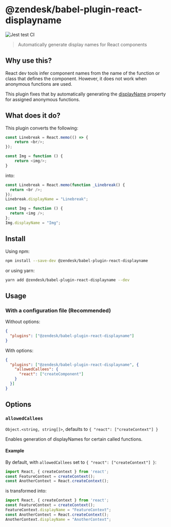 # @zendesk/babel-plugin-react-displayname

![Jest test CI](https://github.com/zendesk/babel-plugin-react-displayname/workflows/Jest%20test%20CI/badge.svg)

> Automatically generate display names for React components

## Why use this?

React dev tools infer component names from the name of the function or class that defines the component. However, it does not work when anonymous functions are used.

This plugin fixes that by automatically generating the [displayName](https://reactjs.org/docs/react-component.html#displayname) property for assigned anonymous functions.

## What does it do?

This plugin converts the following:

```js
const Linebreak = React.memo(() => {
    return <br/>;
});

const Img = function () {
    return <img/>;
}
```

into:

```js
const Linebreak = React.memo(function _Linebreak() {
  return <br />;
});
Linebreak.displayName = "Linebreak";

const Img = function () {
  return <img />;
};
Img.displayName = "Img";
```

## Install

Using npm:

```sh
npm install --save-dev @zendesk/babel-plugin-react-displayname
```

or using yarn:

```sh
yarn add @zendesk/babel-plugin-react-displayname --dev
```

## Usage

### With a configuration file (Recommended)

Without options:
```json
{
  "plugins": ["@zendesk/babel-plugin-react-displayname"]
}
```

With options:
```json
{
  "plugins": ["@zendesk/babel-plugin-react-displayname", {
    "allowedCallees": {
      "react": ["createComponent"]
    }
  }]
}
```

## Options

### `allowedCallees`

`Object.<string, string[]>`, defaults to `{ "react": ["createContext"] }`

Enables generation of displayNames for certain called functions.

#### Example

By default, with `allowedCallees` set to `{ "react": ["createContext"] }`:

```js
import React, { createContext } from 'react';
const FeatureContext = createContext();
const AnotherContext = React.createContext();
```

is transformed into:

```js
import React, { createContext } from 'react';
const FeatureContext = createContext();
FeatureContext.displayName = "FeatureContext";
const AnotherContext = React.createContext();
AnotherContext.displayName = "AnotherContext";
```
